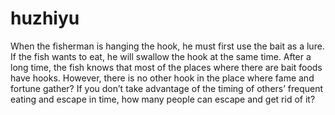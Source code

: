 # huzhiyu
When the fisherman is hanging the hook, he must first use the bait as a lure. If the fish wants to eat, he will swallow the hook at the same time. After a long time, the fish knows that most of the places where there are bait foods have hooks. However, there is no other hook in the place where fame and fortune gather? If you don’t take advantage of the timing of others’ frequent eating and escape in time, how many people can escape and get rid of it?
